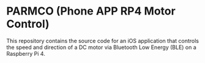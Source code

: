 # PARMCO (Phone APP RP4 Motor Control) 

This repository contains the source code for an iOS application that controls the speed and direction of a DC motor via Bluetooth Low Energy (BLE) on a Raspberry Pi 4.
